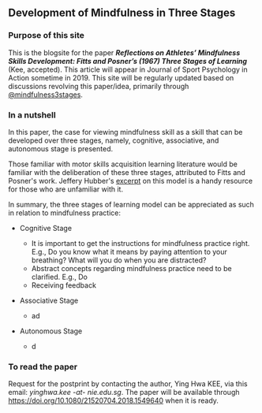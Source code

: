 ## Development of Mindfulness in Three Stages 

### Purpose of this site
This is the blogsite for the paper **_Reflections on Athletes’ Mindfulness Skills Development: Fitts and Posner’s (1967) Three Stages of Learning_** (Kee, accepted). This article will appear in Journal of Sport Psychology in Action sometime in 2019. 
This site will be regularly updated based on discussions revolving this paper/idea, primarily through [@mindfulness3stages](https://twitter.com/@mindfulness3stages/).

### In a nutshell

In this paper, the case for viewing mindfulness skill as a skill that can be developed over three stages, namely, cognitive, associative, and autonomous stage is presented. 

Those familiar with motor skills acquisition learning literature would be familiar with the deliberation of these three stages, attributed to Fitts and Posner's work. Jeffery Hubber's [excerpt](https://us.humankinetics.com/blogs/excerpt/understanding-motor-learning-stages-improves-skill-instruction) on this model is a handy resource for those who are unfamiliar with it.   

In summary, the three stages of learning model can be appreciated as such in relation to mindfulness practice: 

* Cognitive Stage
  * It is important to get the instructions for mindfulness practice right. E.g., Do you know what it means by paying attention to your breathing? What will you do when you are distracted?
  * Abstract concepts regarding mindfulness practice need to be clarified. E.g., Do 
  * Receiving feedback   

* Associative Stage
  * ad

* Autonomous Stage
  * d

### To read the paper
Request for the postprint by contacting the author, Ying Hwa KEE, via this email: *yinghwa.kee -at- nie.edu.sg*.
The paper will be available through https://doi.org/10.1080/21520704.2018.1549640 when it is ready.

